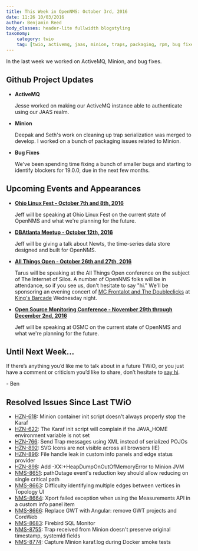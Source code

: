 ```yaml
---
title: This Week in OpenNMS: October 3rd, 2016
date: 11:26 10/03/2016
author: Benjamin Reed
body_classes: header-lite fullwidth blogstyling
taxonomy:
    category: twio
    tag: [twio, activemq, jaas, minion, traps, packaging, rpm, bug fixes, ohio linux fest, dbatlanta, all things open, ato, mc frontalot, the doubleclicks, kings barcade, osmc]
---
```


In the last week we worked on ActiveMQ, Minion, and bug fixes.

<!-- git log --all --no-merges --since='2016-09-26 00:00:00' --until='2016-10-03 00:00:00' --format='%Cblue%ai %Cgreen%aN %Cred%d %Creset%s %Cblue(%H)'  | sort | less -R -->

Github Project Updates
----------------------

* __ActiveMQ__

  Jesse worked on making our ActiveMQ instance able to authenticate using our JAAS realm.

* __Minion__

  Deepak and Seth's work on cleaning up trap serialization was merged to develop. I worked on a bunch of packaging issues related to Minion.

* __Bug Fixes__

  We've been spending time fixing a bunch of smaller bugs and starting to identify blockers for 19.0.0, due in the next few months.

Upcoming Events and Appearances
-------------------------------

* __[Ohio Linux Fest - October 7th and 8th, 2016](https://ohiolinux.org/)__

  Jeff will be speaking at Ohio Linux Fest on the current state of OpenNMS and what we're planning for the future.

* __[DBAtlanta Meetup - October 12th, 2016](https://www.meetup.com/DBAtlanta/events/233373942/)__

  Jeff will be giving a talk about Newts, the time-series data store designed and built for OpenNMS.

* __[All Things Open - October 26th and 27th, 2016](https://allthingsopen.org/)__

  Tarus will be speaking at the All Things Open conference on the subject of The Internet of Silos.  A number of OpenNMS folks will be in attendance, so if you see us, don't hesitate to say "hi."  We'll be sponsoring an evening concert of [MC Frontalot and The Doubleclicks](http://www.adventuresinoss.com/2016/07/05/mc-frontalot-and-the-doubleclicks-at-all-things-open/) at [King's Barcade](http://www.kingsbarcade.com/) Wednesday night.

* __[Open Source Monitoring Conference - November 29th through December 2nd, 2016](https://www.netways.de/en/events_trainings/osmc/overview/)__

  Jeff will be speaking at OSMC on the current state of OpenNMS and what we're planning for the future.

Until Next Week…
----------------

If there’s anything you’d like me to talk about in a future TWiO, or you just have a comment or criticism you’d like to share, don’t hesitate to [say hi](mailto:twio@opennms.org).

\- Ben

Resolved Issues Since Last TWiO
-------------------------------

* [HZN-618](https://issues.opennms.org/browse/HZN-618): Minion container init script doesn't always properly stop the Karaf
* [HZN-622](https://issues.opennms.org/browse/HZN-622): The Karaf init script will complain if the JAVA_HOME environment variable is not set
* [HZN-766](https://issues.opennms.org/browse/HZN-766): Send Trap messages using XML instead of serialized POJOs
* [HZN-892](https://issues.opennms.org/browse/HZN-892): SVG Icons are not visible across all browsers (IE)
* [HZN-896](https://issues.opennms.org/browse/HZN-896): File handle leak in custom info panels and edge status provider
* [HZN-898](https://issues.opennms.org/browse/HZN-898): Add -XX:+HeapDumpOnOutOfMemoryError to Minion JVM
* [NMS-8651](https://issues.opennms.org/browse/NMS-8651): pathOutage event's reduction key should allow reducing on single critical path
* [NMS-8663](https://issues.opennms.org/browse/NMS-8663): Difficulty identifying multiple edges between vertices in Topology UI
* [NMS-8664](https://issues.opennms.org/browse/NMS-8664): Xport failed exception when using the Measurements API in a custom info panel item
* [NMS-8666](https://issues.opennms.org/browse/NMS-8666): Replace GWT with Angular: remove GWT projects and CoreWeb
* [NMS-8683](https://issues.opennms.org/browse/NMS-8683): Firebird SQL Monitor
* [NMS-8755](https://issues.opennms.org/browse/NMS-8755): Trap received from Minion doesn't preserve original timestamp, systemId fields
* [NMS-8774](https://issues.opennms.org/browse/NMS-8774): Capture Minion karaf.log during Docker smoke tests

<!--
  https://github.com/OpenNMS/twio-fodder/blob/master/scripts/twio-issues-list.pl
-->
